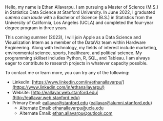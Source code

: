 Hello, my name is Ethan Allavarpu. I am pursuing a Master of Science (M.S.) in Statistics Data Science at Stanford University. In June 2022, I graduated *summa cum laude* with a Bachelor of Science (B.S.) in Statistics from the University of California, Los Angeles (UCLA) and completed the four-year degree program in three years.

This coming summer (2023), I will join Apple as a Data Science and Visualization Intern as a member of the DataViz team within Hardware Engineering. Along with technology, my fields of interest include marketing, environmental science, sports, healthcare, and political science.  My programming skillset includes Python, R, SQL, and Tableau. I am always eager to contribute to research projects in whatever capacity possible.
 
To contact me or learn more, you can try any of the following:

- LinkedIn: [https://www.linkedin.com/in/ethanallavarpu/](https://www.linkedin.com/in/ethanallavarpu/)
- Website: [http://eallavar.web.stanford.edu](http://eallavar.web.stanford.edu)
- Primary Email: eallavar@stanford.edu (eallavar@alumni.stanford.edu)
  - Alternate Email: ethanallavarpu@ucla.edu
  - Alternate Email: ethan.allavarpu@outlook.com
